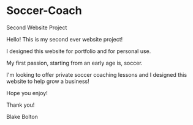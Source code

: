 # Soccer-Coach

Second Website Project

Hello! This is my second ever website project!

I designed this website for portfolio and for personal use.

My first passion, starting from an early age is, soccer. 

I'm looking to offer private soccer coaching lessons and I designed this website to help grow a business!

Hope you enjoy!

Thank you!

Blake Bolton
